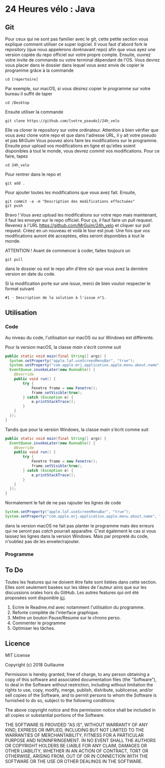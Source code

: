 # 24 Heures vélo : Java

## Git

Pour ceux qui ne sont pas familier avec le git, cette petite section vous explique comment utiliser ce super logiciel. 
Il vous faut d'abord fork le repository (que nous appelerons dorénavant repo) afin que vous ayez une version copiée du repo officiel sur votre propre compte.
Ensuite, ouvrez votre invite de commande ou votre terminal dépendant de l'OS. Vous devrez vous placer dans le dossier dans lequel vous avez envie de copier le programme grâce à la commande 

	cd [répertoire]
	
Par exemple, sur macOS, si vous désirez copier le programme sur votre bureau il suffit de taper 

	cd /Desktop
	
Ensuite utiliser la commande 

	git clone https://github.com/[votre_pseudo]/24h_velo
	
Elle va cloner le repository sur votre ordinateur. Attention à bien vérifier que vous avez clone votre repo et que dans l'adresse URL, il y ait votre pseudo et pas _MrGuim_ Vous pouvez alors faire les modifications sur le programme. Ensuite pour upload vos modifications en ligne et qu'elles soient disponibles à tout le monde, vous devrez _commit_ vos modifications. Pour ce faire, tapez
	
	cd 24h_velo
Pour rentrer dans le repo et

	git add .
Pour ajouter toutes les modifications que vous avez fait. Ensuite,

	git commit -a -m "Description des modifications effectuées"
	git push
Bravo ! Vous avez upload les modifications sur votre repo mais maintenant, il faut les envoyer sur le repo officiel. Pour ça, il faut faire un pull request. Revenez à l'URL https://github.com/MrGuim/24h_velo et cliquer sur pull request. Créez en un nouveau et voilà le tour est joué. Une fois que vos modifications auront été acceptées, elles seront disponibles à tout le monde. 

ATTENTION ! Avant de commencer à coder, faites toujours un 

	git pull
	
dans le dossier où est le repo afin d'être sûr que vous avez la dernière version en date du code.

Si la modification porte sur une _issue_, merci de bien vouloir respecter le format suivant 
```git
#1 - Description de la solution à l'issue n°1.
```
## Utilisation

### Code

Au niveau du code, l'utilisation sur macOS ou sur Windows est différente. 

Pour la version macOS, la classe _main_ s'écrit comme suit
```java
public static void main(final String[] args) {
  System.setProperty("apple.laf.useScreenMenuBar", "true");
  System.setProperty("com.apple.mrj.application.apple.menu.about.name", "Name");
  EventQueue.invokeLater(new Runnable() {
    @Override
    public void run() {
	    try {
		    Fenetre frame = new Fenetre();
		    frame.setVisible(true);
	    } catch (Exception e) {
		    e.printStackTrace();
	    }
    }
  });
}
```
    
Tandis que pour la version Windows, la classe _main_ s'écrit comme suit
```java
public static void main(final String[] args) {
  EventQueue.invokeLater(new Runnable() {
    @Override
    public void run() {
	    try {
		    Fenetre frame = new Fenetre();
		    frame.setVisible(true);
	    } catch (Exception e) {
		    e.printStackTrace();
	    }
    }
  });
}
```
Normalement le fait de ne pas rajouter les lignes de code 
```java
System.setProperty("apple.laf.useScreenMenuBar", "true");
System.setProperty("com.apple.mrj.application.apple.menu.about.name", "Name");
```
dans la version macOS ne fait pas planter le programme mais des erreurs qui ne seront pas _catch_ pourrait apparaître. C'est également le cas si vous laissez les lignes dans la version Windows. Mais par propreté du code, n'oubliez pas de les enveler/rajouter.

### Programme

## To Do 

Toutes les features qui ne doivent être faite sont listées dans cette section. Elles sont seulement basées sur les idées de l'auteur ainis que sur les discussions orales hors du GitHub. Les autres features qui ont été proposées sont disponible [ici](https://github.com/MrGuim/24h_velo/issues).
1. Ecrire le Readme.md avec notamment l'utilisation du programme.
2. Refonte complète de l'interface graphique.
3. Mettre un bouton Pause/Resume sur le chrono perso.
4. Commenter le programme
5. Optimiser les tâches.

## Licence

MIT License

Copyright (c) 2018 Guillaume

Permission is hereby granted, free of charge, to any person obtaining a copy
of this software and associated documentation files (the "Software"), to deal
in the Software without restriction, including without limitation the rights
to use, copy, modify, merge, publish, distribute, sublicense, and/or sell
copies of the Software, and to permit persons to whom the Software is
furnished to do so, subject to the following conditions:

The above copyright notice and this permission notice shall be included in all
copies or substantial portions of the Software.

THE SOFTWARE IS PROVIDED "AS IS", WITHOUT WARRANTY OF ANY KIND, EXPRESS OR
IMPLIED, INCLUDING BUT NOT LIMITED TO THE WARRANTIES OF MERCHANTABILITY,
FITNESS FOR A PARTICULAR PURPOSE AND NONINFRINGEMENT. IN NO EVENT SHALL THE
AUTHORS OR COPYRIGHT HOLDERS BE LIABLE FOR ANY CLAIM, DAMAGES OR OTHER
LIABILITY, WHETHER IN AN ACTION OF CONTRACT, TORT OR OTHERWISE, ARISING FROM,
OUT OF OR IN CONNECTION WITH THE SOFTWARE OR THE USE OR OTHER DEALINGS IN THE
SOFTWARE.
